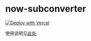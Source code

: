 # now-subconverter

[![Deploy with Vercel](https://vercel.com/button)](https://vercel.com/import/git?s=https://github.com/cs2021hv001/now-subconverter)

使用说明见[此处](https://blogsue.vercel.app/#/article/4)

